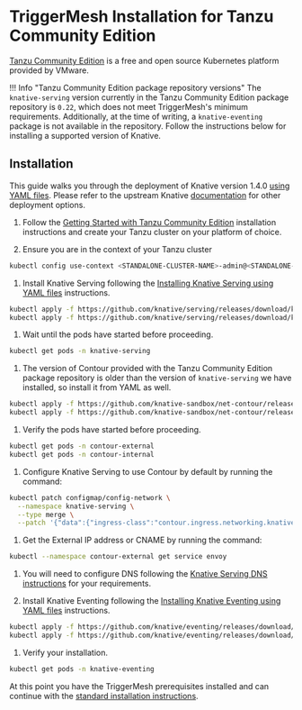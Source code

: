 # TriggerMesh Installation for Tanzu Community Edition

[Tanzu Community Edition](https://tanzucommunityedition.io/) is a free and open source Kubernetes platform provided by VMware.

!!! Info "Tanzu Community Edition package repository versions"
       The `knative-serving` version currently in the Tanzu Community Edition package repository is `0.22`, which does not meet TriggerMesh's minimum requirements. Additionally, at the time of writing, a `knative-eventing` package is not available in the repository. Follow the instructions below for installing a supported version of Knative.

## Installation

This guide walks you through the deployment of Knative version 1.4.0 [using YAML files](https://knative.dev/docs/admin/install/serving/install-serving-with-yaml/). Please refer to the upstream Knative [documentation](https://knative.dev/docs/install/) for other deployment options.

1. Follow the [Getting Started with Tanzu Community Edition](https://tanzucommunityedition.io/docs/latest/getting-started-standalone/) installation instructions and create your Tanzu cluster on your platform of choice.

1. Ensure you are in the context of your Tanzu cluster

```bash
kubectl config use-context <STANDALONE-CLUSTER-NAME>-admin@<STANDALONE-CLUSTER-NAME>
```

1. Install Knative Serving following the [Installing Knative Serving using YAML files](https://knative.dev/docs/admin/install/serving/install-serving-with-yaml/) instructions.

```bash
kubectl apply -f https://github.com/knative/serving/releases/download/knative-v1.4.0/serving-crds.yaml
kubectl apply -f https://github.com/knative/serving/releases/download/knative-v1.4.0/serving-core.yaml
```

1. Wait until the pods have started before proceeding.

```bash
kubectl get pods -n knative-serving
```

1. The version of Contour provided with the Tanzu Community Edition package repository is older than the version of `knative-serving` we have installed, so install it from YAML as well.

```bash
kubectl apply -f https://github.com/knative-sandbox/net-contour/releases/download/knative-v1.4.0/contour.yaml
kubectl apply -f https://github.com/knative-sandbox/net-contour/releases/download/knative-v1.4.0/net-contour.yaml
```

1. Verify the pods have started before proceeding.

```bash
kubectl get pods -n contour-external
kubectl get pods -n contour-internal
```

1. Configure Knative Serving to use Contour by default by running the command:

```bash
kubectl patch configmap/config-network \
  --namespace knative-serving \
  --type merge \
  --patch '{"data":{"ingress-class":"contour.ingress.networking.knative.dev"}}'
```

1. Get the External IP address or CNAME by running the command:

```bash
kubectl --namespace contour-external get service envoy
```

1. You will need to configure DNS following the [Knative Serving DNS instructions](https://knative.dev/docs/admin/install/serving/install-serving-with-yaml/#configure-dns) for your requirements.

1. Install Knative Eventing following the [Installing Knative Eventing using YAML files](https://knative.dev/docs/admin/install/eventing/install-eventing-with-yaml/) instructions.

```bash
kubectl apply -f https://github.com/knative/eventing/releases/download/knative-v1.4.2/eventing-crds.yaml
kubectl apply -f https://github.com/knative/eventing/releases/download/knative-v1.4.2/eventing-core.yaml
```

1. Verify your installation.

```bash
kubectl get pods -n knative-eventing
```

At this point you have the TriggerMesh prerequisites installed and can continue with the [standard installation instructions](/guides/installation/#install-the-crds).
